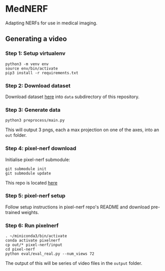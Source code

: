 # MedNERF
Adapting NERFs for use in medical imaging.

## Generating a video
### Step 1: Setup virtualenv


    python3 -m venv env
    source env/bin/activate
    pip3 install -r requirements.txt


### Step 2: Download dataset
Download dataset [here](https://wiki.cancerimagingarchive.net/pages/viewpage.action?pageId=80969771) into `data` subdirectory of this repository.

### Step 3: Generate data


    python3 preprocess/main.py


This will output 3 pngs, each a max projection on one of the axes, into an `out` folder.

### Step 4: pixel-nerf download
Initialise pixel-nerf submodule:


    git submodule init
    git submodule update


This repo is located [here](https://github.com/jonathanfrawley/pixel-nerf)

### Step 5: pixel-nerf setup 
Follow setup instructions in pixel-nerf repo's README and download pre-trained weights.

### Step 6: Run pixelnerf


    . ~/miniconda3/bin/activate
    conda activate pixelnerf
    cp out/* pixel-nerf/input
    cd pixel-nerf
    python eval/eval_real.py --num_views 72

The output of this will be series of video files in the `output` folder.
